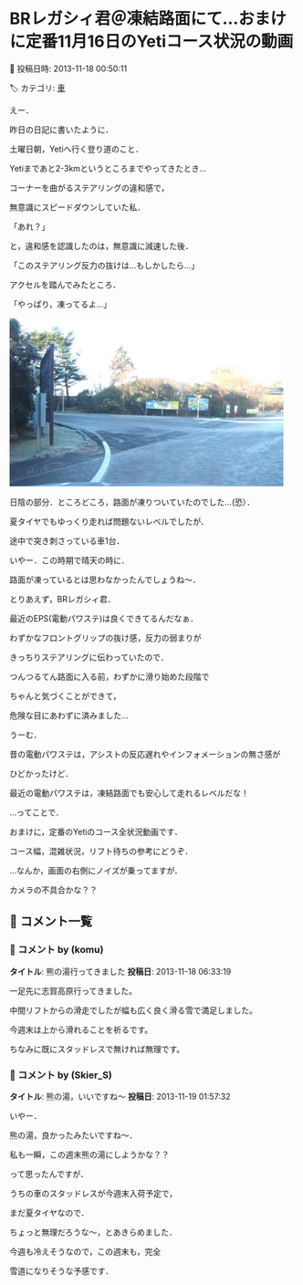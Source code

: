 # BRレガシィ君＠凍結路面にて…おまけに定番11月16日のYetiコース状況の動画

📅 投稿日時: 2013-11-18 00:50:11

🏷️ カテゴリ: [車](cba0e8330b3f2ded7c1addfacc75d4547.md)

えー．


昨日の日記に書いたように．





土曜日朝，Yetiへ行く登り道のこと．


Yetiまであと2-3kmというところまでやってきたとき…





コーナーを曲がるステアリングの違和感で，


無意識にスピードダウンしていた私．


「あれ？」


と，違和感を認識したのは，無意識に減速した後．





「このステアリング反力の抜けは…もしかしたら…」


アクセルを踏んでみたところ．


「やっぱり，凍ってるよ…」




![979535f1b469ba8b14416be9e33a30c3.jpg](images/979535f1b469ba8b14416be9e33a30c3.jpg)




日陰の部分．ところどころ，路面が凍りついていたのでした…(恐）．





夏タイヤでもゆっくり走れば問題ないレベルでしたが．


途中で突き刺さっている車1台．


いやー．この時期で晴天の時に．


路面が凍っているとは思わなかったんでしょうね～．





とりあえず，BRレガシィ君．


最近のEPS(電動パワステ)は良くできてるんだなぁ．


わずかなフロントグリップの抜け感，反力の弱まりが


きっちりステアリングに伝わっていたので．


つんつるてん路面に入る前，わずかに滑り始めた段階で


ちゃんと気づくことができて，


危険な目にあわずに済みました…





うーむ．


昔の電動パワステは，アシストの反応遅れやインフォメーションの無さ感が


ひどかったけど．


最近の電動パワステは，凍結路面でも安心して走れるレベルだな！





…ってことで．


おまけに，定番のYetiのコース全状況動画です．


コース幅，混雑状況，リフト待ちの参考にどうぞ．





…なんか，画面の右側にノイズが乗ってますが．


カメラの不具合かな？？

## 💬 コメント一覧

### 💬 コメント by (komu)
**タイトル**: 熊の湯行ってきました
**投稿日**: 2013-11-18 06:33:19

一足先に志賀高原行ってきました。

中間リフトからの滑走でしたが幅も広く良く滑る雪で満足しました。

今週末は上から滑れることを祈るです。

ちなみに既にスタッドレスで無ければ無理です。

### 💬 コメント by (Skier_S)
**タイトル**: 熊の湯，いいですね～
**投稿日**: 2013-11-19 01:57:32

いやー．

熊の湯，良かったみたいですね～．



私も一瞬，この週末熊の湯にしようかな？？

って思ったんですが．

うちの車のスタッドレスが今週末入荷予定で，

まだ夏タイヤなので．

ちょっと無理だろうな～，とあきらめました．



今週も冷えそうなので，この週末も，完全

雪道になりそうな予感です．

